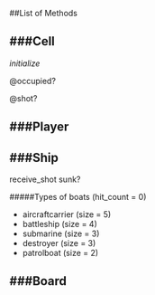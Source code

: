 ##List of Methods

###Cell
-----------

*initialize*

@occupied?

@shot?




###Player
-----------




###Ship
-----------
receive_shot
sunk?
 
#####Types of boats (hit_count = 0)
* aircraftcarrier (size = 5)
* battleship (size = 4)
* submarine (size = 3)
* destroyer (size = 3) 
* patrolboat (size = 2)


###Board
-----------



